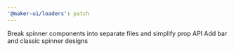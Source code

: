 ```yaml
---
'@maker-ui/loaders': patch
---
```


Break spinner components into separate files and simplify prop API
Add bar and classic spinner designs
